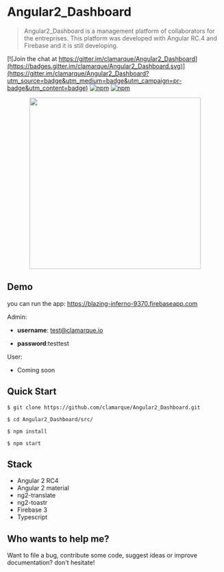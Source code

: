 # Angular2_Dashboard
> Angular2_Dashboard is a management platform of collaborators for the entreprises. This platform was developed with Angular RC.4 and Firebase and it is still developing.

[![Join the chat at https://gitter.im/clamarque/Angular2_Dashboard](https://badges.gitter.im/clamarque/Angular2_Dashboard.svg)](https://gitter.im/clamarque/Angular2_Dashboard?utm_source=badge&utm_medium=badge&utm_campaign=pr-badge&utm_content=badge)
[![npm](https://img.shields.io/npm/v/npm.svg?maxAge=2592000)]()
[![npm](https://img.shields.io/badge/node-6.4.0-blue.svg)]()

<p align="center">
<img src="https://github.com/clamarque/Angular2_Dashboard/blob/master/src/assets/img/demo.png" width="400" height="400">
</p>

## Demo

you can run the app: https://blazing-inferno-9370.firebaseapp.com 

Admin: 

* **username**: test@clamarque.io

* **password**:testtest

User:

* Coming soon

## Quick Start

`$ git clone https://github.com/clamarque/Angular2_Dashboard.git`

`$ cd Angular2_Dashboard/src/`

`$ npm install`

`$ npm start`

## Stack

- Angular 2 RC4
- Angular 2 material
- ng2-translate
- ng2-toastr
- Firebase 3
- Typescript

## Who wants to help me?

Want to file a bug, contribute some code, suggest ideas or improve documentation? don't hesitate!
